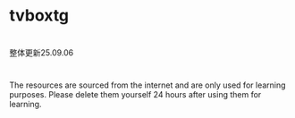 # tvboxtg
#
整体更新25.09.06
# 
The resources are sourced from the internet and are only used for learning purposes. Please delete them yourself 24 hours after using them for learning.